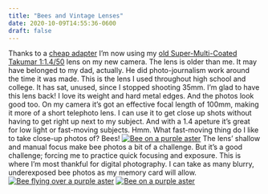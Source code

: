 ```yaml
---
title: "Bees and Vintage Lenses"
date: 2020-10-09T14:55:36-0600
draft: false
---
```


Thanks to a [cheap adapter](https://www.kentfaith.com/search_KF06.076%20/KF06.076_m42-to-micro-four-thirds-m4-3-mount-adapter) I’m now using my [old Super-Multi-Coated Takumar 1:1.4/50](https://www.pentaxforums.com/lensreviews/SMC-S-M-C-Super-Takumar-50mm-F1.4.html) lens on my new camera. The lens is older than me. It may have belonged to my dad, actually. He did photo-journalism work around the time it was made. This is the lens I used throughout high school and college. It has sat, unused, since I stopped shooting 35mm.
I’m glad to have this lens back! I love its weight and hard metal edges. And the photos look good too. On my camera it’s got an effective focal length of 100mm, making it more of a short telephoto lens. I can use it to get close up shots without having to get right up next to my subject. And with a 1.4 apeture it’s great for low light or fast-moving subjects.
Hmm. What fast-moving thing do I like to take close-up photos of? Bees!
[![Bee on a purple aster](https://live.staticflickr.com/65535/50441964676_cc6a638e38_c.jpg)](https://www.flickr.com/photos/ianwhitney/50441964676/in/album-72157716129097138/ "Bee on a purple aster")
The lens’ shallow and manual focus make bee photos a bit of a challenge. But it’s a good challenge; forcing me to practice quick focusing and exposure. This is where I’m most thankful for digital photography. I can take as many blurry, underexposed bee photos as my memory card will allow.
[![Bee flying over a purple aster](https://live.staticflickr.com/65535/50442145117_7c34e6b0ff_c.jpg)](https://www.flickr.com/photos/ianwhitney/50442145117/in/album-72157716129097138/ "Bee flying over a purple aster")
[![Bee on a purple aster](https://live.staticflickr.com/65535/50442146502_a9384fd242_c.jpg)](https://www.flickr.com/photos/ianwhitney/50442146502/in/album-72157716129097138/ "Bee on a purple aster")
